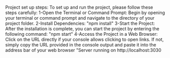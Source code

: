 Project set up steps:
To set up and run the project, please follow these steps carefully:
1-Open the Terminal or Command Prompt: Begin by opening your
terminal or command prompt and navigate to the directory of your
project folder.
2-Install Dependencies: "npm install"
3-Start the Project: After the installation is complete, you can start the
project by entering the following command: "npm start"
4-Access the Project in a Web Browser: Click on the URL directly if your
console allows clicking to open links. If not, simply copy the URL
provided in the console output and paste it into the address bar of your
web browser "Server running on http://localhost:3030
